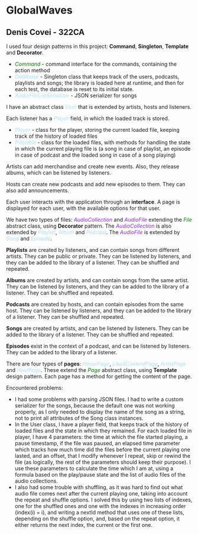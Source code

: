 # GlobalWaves
## Denis Covei - 322CA

I used four design patterns in this project: **Command**, **Singleton**, **Template** and 
**Decorator**.

* <span style="color:green">*Command*</span> - command interface for the commands, containing the 
  action 
method
* <span style="color:#ADDFFF">*Database*</span> - Singleton class that keeps track of the users,
podcasts, playlists and songs; the library is loaded here at runtime, and then for each test, the
database is reset to its initial state.
* <span style="color:#ADDFFF">*AudioFileListSerializer*</span> - JSON serializer for songs

I have an abstract class <span style="color:#ADDFFF">*User*</span> that is extended by artists, 
hosts and listeners.

Each listener has a <span style="color:#ADDFFF">*Player*</span> field, in which the loaded track is
stored.
* <span style="color:#ADDFFF">*Player*</span> - class for the player, storing the current loaded
file, keeping track of the history of loaded files
* <span style="color:#ADDFFF">*Playable*</span> - class for the loaded files, with methods for
handling the state in which the current playing file is (a song in case of playlist, an episode in
case of podcast and the loaded song in case of a song playing)

Artists can add merchandise and create new events. Also, they release albums, which can be listened
by listeners.

Hosts can create new podcasts and add new episodes to them. They can also add announcements.

Each user interacts with the application through an **interface**. A page is displayed for each
user, with the available options for that user.

We have two types of files:
<span style="color:blueviolet">*AudioCollection*</span> and
<span style="color:blueviolet">*AudioFile*</span> extending the
<span style="color:green">*File*</span> abstract class, using **Decorator** pattern. The
<span style="color:blueviolet">*AudioCollection*</span> is also extended by
<span style="color:#ADDFFF">*Playlist*</span>, <span style="color:#ADDFFF">*Album*</span> and
<span style="color:#ADDFFF">*Podcast*</span>. The
<span style="color:blueviolet">*AudioFile*</span> is
extended by <span style="color:#ADDFFF">*Song*</span> and
<span style="color:#ADDFFF">*Episode*</span>.

**Playlists** are created by listeners, and can contain songs from different artists. They can be
public or private. They can be listened by listeners, and they can be added to the library of a
listener. They can be shuffled and repeated.

**Albums** are created by artists, and can contain songs from the same artist. They can be listened
by listeners, and they can be added to the library of a listener. They can be shuffled and
repeated.

**Podcasts** are created by hosts, and can contain episodes from the same host. They can be
listened by listeners, and they can be added to the library of a listener. They can be shuffled and
repeated.

**Songs** are created by artists, and can be listened by listeners. They can be added to the
library of a listener. They can be shuffled and repeated.

**Episodes** exist in the context of a podcast, and can be listened by listeners. They can be
added to the library of a listener.

There are four types of **pages**: <span style="color:#ADDFFF">*HomePage*</span>,
<span style="color:#ADDFFF">*LikedContentPage*</span>, 
<span style="color:#ADDFFF">*ArtistPage*</span> and <span style="color:#ADDFFF">*HostPage*</span>.
These extend the <span style="color:green">*Page*</span> abstract class, using **Template** design
pattern. Each page has a method for getting the content of the page.

Encountered problems:
* I had some problems with parsing JSON files. I had to write a custom serializer for the songs,
because the default one was not working properly, as I only needed to display the name of the song
as a string, not to print all attributes of the Song class instances.
* In the User class, I have a player field, that keeps track of the history of loaded files and the
state in which they remained. For each loaded file in player, I have 4 parameters: the time at
which the file started playing, a pause timestamp, if the file was paused, an elapsed time
parameter which tracks how much time did the files before the current playing one lasted, and an
offset, that I modify whenever I repeat, skip or rewind the file (as logically, the rest of the
parameters should keep their purpose). I use these parameters to calculate the time which I am at,
using a formula based on the play/pause state and the list of audio files of the audio
collections.
* I also had some trouble with shuffling, as it was hard to find out what audio file comes next
after the current playing one, taking into account the repeat and shuffle options. I solved this
by using two lists of indexes, one for the shuffled ones and one with the indexes in increasing
order (index(i) = i), and writing a nextId method that uses one of these lists, depending on the
shuffle option, and, based on the repeat option, it either returns the next index, the current or
the first one.